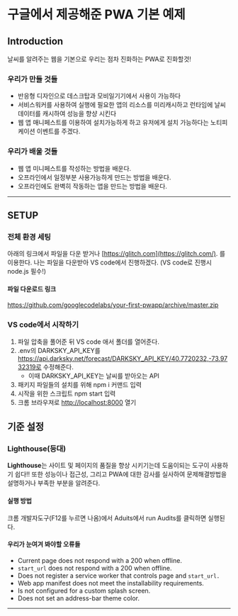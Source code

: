 # 구글에서 제공해준 PWA 기본 예제



## Introduction

날씨를 알려주는 웹을 기본으로 우리는 점차 진화하는 PWA로 진화할것!

### 우리가 만들 것들

* 반응형 디자인으로 데스크탑과 모비일기기에서 사용이 가능하다
* 서비스워커를 사용하여 실행에 필요한 앱의 리소스를 미리캐시하고 런타임에 날씨 데이터를 캐시하여 성능을 향샹 시킨다
*  웹 앱 매니페스트를 이용하여 설치가능하게 하고 유저에게 설치 가능하다는 노티피케이션 이벤트를 주겠다.



### 우리가 배울 것들

* 웹 앱 미니페스트를 작성하는 방법을 배운다.
* 오프라인에서 일정부분 사용가능하게 만드는 방법을 배운다.
* 오프라인에도 완벽히 작동하는 앱을 만드는 방법을 배운다.



---------

##  SETUP

### 전체 환경 세팅

아래의 링크에서 파일을 다운 받거나  [https://glitch.com](https://glitch.com/). 를 이용한다. 나는 파일을 다운받아 VS code에서 진행하겠다. (VS code로 진행시 node.js 필수!)

#### 파일 다운로드 링크

https://github.com/googlecodelabs/your-first-pwapp/archive/master.zip

### VS code에서 시작하기

1. 파일 압축을 풀어준 뒤 VS code 애서 폴더를 열어준다.
2. .env의 DARKSKY_API_KEY를 https://api.darksky.net/forecast/DARKSKY_API_KEY/40.7720232,-73.9732319로 수정해준다.
   * 이때 DARKSKY_API_KEY는 날씨를 받아오는 API
3. 패키지 파일들의 설치를 위해 npm i 커맨드 입력
4. 시작을 위한 스크립트 npm start 입력
5. 크롬 브라우져로  [http://localhost:8000](http://localhost:8000/)  열기



## 기준 설정 

### Lighthouse(등대)

**Lighthouse**는 사이트 및 페이지의 품질을 향상 시키기는데 도움이되는 도구이 사용하기 쉽다!! 또한 성능이나 접근성, 그리고 PWA에 대한 감사를 실사하여 문제해결방법을 설명하거나 부족한 부분을 알려준다.

#### 실행 방법

크롬 개발자도구(F12를 누르면 나옴)에서 Aduits에서 run Audits를 클릭하면 실행된다.



#### 우리가 눈여겨 봐야할 오류들

- Current page does not respond with a 200 when offline.
-  `start_url` does not respond with a 200 when offline.
-  Does not register a service worker that controls page and `start_url.`
-  Web app manifest does not meet the installability requirements.
-  Is not configured for a custom splash screen.
-  Does not set an address-bar theme color.

-----------------

